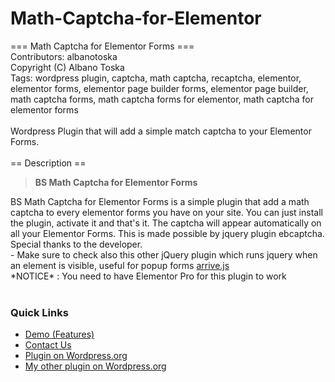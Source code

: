 # Math-Captcha-for-Elementor

=== Math Captcha for Elementor Forms  ===<br>
Contributors: albanotoska<br>
Copyright (C) Albano Toska<br>
Tags: wordpress plugin, captcha, math captcha, recaptcha, elementor, elementor forms, elementor page builder forms, elementor page builder, math captcha forms, math captcha forms for elementor, math captcha for elementor forms<br>
<br>
Wordpress Plugin that will add a simple match captcha to your Elementor Forms.<br>
<br>
== Description ==
<br>
<blockquote>
    <p>
        <strong>BS Math Captcha for Elementor Forms</strong>
    </p>
</blockquote>
BS Math Captcha for Elementor Forms is a simple plugin that add a math captcha to every elementor forms you have on your site. You can just install the plugin, activate it and that's it. The captcha will appear automatically on all your Elementor Forms. This is made possible by jquery plugin ebcaptcha. Special thanks to the developer.<br>
- Make sure to check also this other jQuery plugin which runs jquery when an element is visible, useful for popup forms <a href="https://github.com/uzairfarooq/arrive"> arrive.js </a><br>
*NOTICE* : You need to have Elementor Pro for this plugin to work<br>
<br>
<h3>Quick Links</h3> 
<ul>
    <li><a href="https://albanotoska.com/bsbanners/bs-math-captcha-for-elementor-forms/">Demo (Features)</a></li>
    <li><a href="https://albanotoska.com/#contact">Contact Us</a></li>
    <li><a href="https://wordpress.org/plugins/math-captcha-for-elementor-forms/">Plugin on Wordpress.org</a></li>
    <li><a href="https://wordpress.org/plugins/bs-banners/">My other plugin on Wordpress.org</a></li>
</ul>
